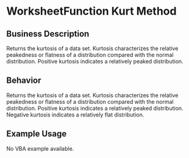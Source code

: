 # WorksheetFunction Kurt Method

## Business Description
Returns the kurtosis of a data set. Kurtosis characterizes the relative peakedness or flatness of a distribution compared with the normal distribution. Positive kurtosis indicates a relatively peaked distribution.

## Behavior
Returns the kurtosis of a data set. Kurtosis characterizes the relative peakedness or flatness of a distribution compared with the normal distribution. Positive kurtosis indicates a relatively peaked distribution. Negative kurtosis indicates a relatively flat distribution.

## Example Usage
No VBA example available.